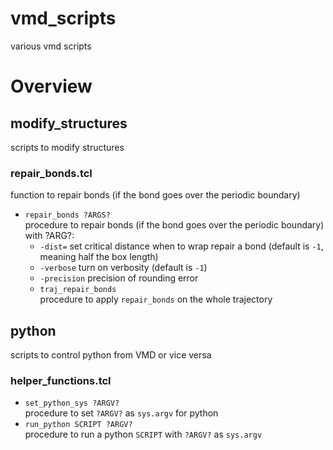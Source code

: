 # vmd_scripts
various vmd scripts

# Overview

## modify_structures
scripts to modify structures
### repair_bonds.tcl
function to repair bonds (if the bond goes over the periodic boundary)
* ``repair_bonds ?ARGS?`` <br>
  procedure to repair bonds (if the bond goes over the periodic boundary) <br>
  with ?ARG?:
    * ``-dist=`` set critical distance when to wrap repair a bond (default is ``-1``, meaning half the box length)
    * ``-verbose`` turn on verbosity (default is ``-1``)
    * ``-precision`` precision of rounding error
  * ``traj_repair_bonds`` <br>
    procedure to apply ``repair_bonds`` on the whole trajectory
  
## python
scripts to control python from VMD or vice versa
### helper_functions.tcl
* ``set_python_sys ?ARGV?`` <br>
  procedure to set ``?ARGV?`` as ``sys.argv`` for python
* ``run_python SCRIPT ?ARGV?`` <br>
  procedure to run a python ``SCRIPT`` with ``?ARGV?`` as ``sys.argv``
